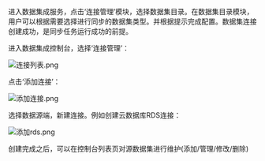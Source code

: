 进入数据集成服务，点击‘连接管理’模块，选择数据集目录。在数据集目录模块，用户可以根据需要选择进行同步的数据集类型。并根据提示完成配置。数据集连接创建成功，是同步任务运行成功的前提。

进入数据集成控制台，选择‘连接管理’：

![连接列表.png](https://img1.jcloudcs.com/cms/431433d9-37a0-4cf6-8617-e8a0df38d46020180524142706.png)

点击‘添加连接’：

![添加连接.png](https://img1.jcloudcs.com/cms/3fcf4f0b-8937-4753-a016-7e636d7b4ac420180524142812.png)

选择数据源端，新建连接。例如创建云数据库RDS连接：

![添加rds.png](https://img1.jcloudcs.com/cms/0891e84e-ea93-4bf0-b040-0de0e2c0c16520180524142832.png)

创建完成之后，可以在控制台列表页对源数据集进行维护(添加/管理/修改/删除)